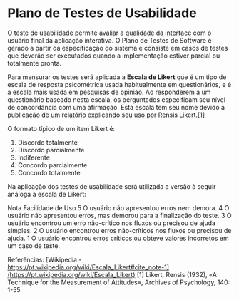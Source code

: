# Plano de Testes de Usabilidade

O teste de usabilidade permite avaliar a qualidade da interface com o usuário final da aplicação interativa. O Plano de Testes de Software é gerado a partir da especificação do sistema e consiste em casos de testes que deverão ser executados quando a implementação estiver parcial ou totalmente pronta.

Para mensurar os testes será aplicada a **Escala de Likert** que é um tipo de escala de resposta psicométrica usada habitualmente em questionários, e é a escala mais usada em pesquisas de opinião. Ao responderem a um questionário baseado nesta escala, os perguntados especificam seu nível de concordância com uma afirmação. Esta escala tem seu nome devido à publicação de um relatório explicando seu uso por Rensis Likert.[1]

O formato típico de um item Likert é:

   1. Discordo totalmente
   2. Discordo parcialmente
   3. Indiferente
   4. Concordo parcialmente
   5. Concordo totalmente

Na aplicação dos testes de usabilidade será utilizada a versão à seguir análoga à escala de Likert:

Nota 	Facilidade de Uso
5 	O usuário não apresentou erros nem demora.
4 	O usuário não apresentou erros, mas demorou para a finalização do teste.
3 	O usuário encontrou um erro não-crítico nos fluxos ou precisou de ajuda simples.
2 	O usuário encontrou erros não-críticos nos fluxos ou precisou de ajuda.
1 	O usuário encontrou erros críticos ou obteve valores incorretos em um caso de teste.










Referências:
 [Wikipedia - https://pt.wikipedia.org/wiki/Escala_Likert#cite_note-1](https://pt.wikipedia.org/wiki/Escala_Likert)
 [1] Likert, Rensis (1932), «A Technique for the Measurement of Attitudes», Archives of Psychology, 140: 1-55
